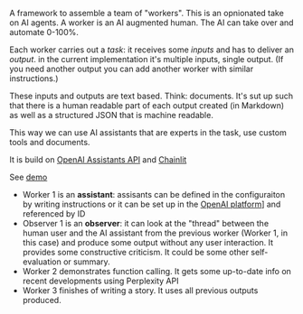 A framework to assemble a team of "workers". This is an opnionated take on AI agents.
A worker is an AI augmented human. The AI can take over and automate 0-100%.


Each worker carries out a _task_: it receives some _inputs_ and has to deliver an _output_.
in the current implementation it's multiple inputs, single output. (If you need another output you can add another worker with similar instructions.)

These inputs and outputs are text based. Think: documents. 
It's sut up such that there is a human readable part of each output created (in Markdown) as well as a structured JSON that is machine readable.

This way we can use AI assistants that are experts in the task, use custom tools and documents.

It is build on [OpenAI Assistants API](https://platform.openai.com/docs/assistants/overview) and [Chainlit](https://chainlit.io/)

See [demo](https://augmented-warmersun.replit.app/)

- Worker 1 is an **assistant**: assisants can be defined in the configuraiton by writing instructions or it can be set up in the [OpenAI platform](https://platform.openai.com/playground/assistants)] and referenced by ID
- Observer 1 is an **observer**: it can look at the "thread" between the human user and the AI assistant from the previous worker (Worker 1, in this case) and produce some output without any user interaction. It provides some constructive criticism. It could be some other self-evaluation or summary.
- Worker 2 demonstrates function calling. It gets some up-to-date info on recent developments using Perplexity API
- Worker 3 finishes of writing a story. It uses all previous outputs produced.

